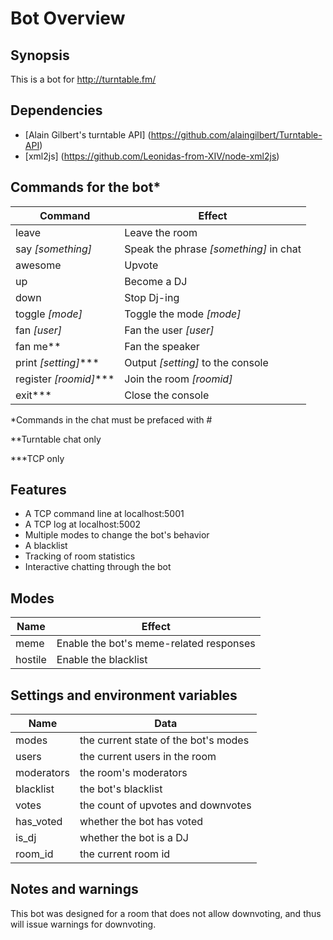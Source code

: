 ﻿
# Bot Overview #

## Synopsis ##

This is a bot for <http://turntable.fm/>

## Dependencies ##
- [Alain Gilbert's turntable API] (https://github.com/alaingilbert/Turntable-API)
- [xml2js] (https://github.com/Leonidas-from-XIV/node-xml2js)

## Commands for the bot\* ##
| **Command**                       | **Effect**                                 |
| --------------------------------- | ------------------------------------------ |
|  leave                            |  Leave the room                            |
|  say _\[something\]_              |  Speak the phrase _\[something\]_ in chat  |
|  awesome                          |  Upvote                                    | 
|  up                               |  Become a DJ                               |
|  down                             |  Stop Dj-ing                               |
|  toggle _\[mode\]_                |  Toggle the mode _\[mode\]_                |
|  fan _\[user\]_                   |  Fan the user _\[user\]_                   |
|  fan me\*\*                       |  Fan the speaker                           |
|  print _\[setting\]_\*\*\*        |  Output _\[setting\]_ to the console       |
|  register _\[roomid\]_\*\*\*      |  Join the room _\[roomid\]_                |
|  exit\*\*\*                       |  Close the console                         |

\*Commands in the chat must be prefaced with \#

\*\*Turntable chat only

\*\*\*TCP only

## Features ##
- A TCP command line at localhost:5001
- A TCP log at localhost:5002
- Multiple modes to change the bot's behavior
- A blacklist
- Tracking of room statistics
- Interactive chatting through the bot

## Modes ##
| **Name**  | **Effect**                                |
| --------- | ----------------------------------------- |
|  meme     |  Enable the bot's meme-related responses  |
|  hostile  |  Enable the blacklist                     |

## Settings and environment variables ##
| **Name**     | **Data**                               |
| ------------ | -------------------------------------- |
|  modes       |  the current state of the bot's modes  |
|  users       |  the current users in the room         |
|  moderators  |  the room's moderators                 |
|  blacklist   |  the bot's blacklist                   |
|  votes       |  the count of upvotes and downvotes    |
|  has_voted   |  whether the bot has voted             |
|  is_dj       |  whether the bot is a DJ               |
|  room_id     |  the current room id                   |

## Notes and warnings ##

This bot was designed for a room that does not allow downvoting, and thus will issue warnings for downvoting.
